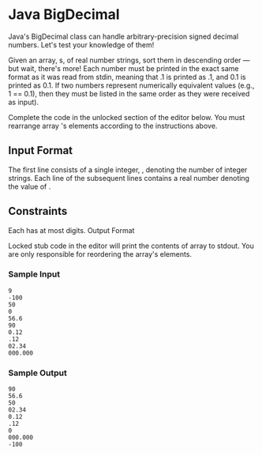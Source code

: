 # Java BigDecimal

Java's BigDecimal class can handle arbitrary-precision signed decimal numbers. Let's test your knowledge of them!

Given an array, s, of  real number strings, sort them in descending order — but wait, there's more! Each number must be printed in the exact same format as it was read from stdin, meaning that .1 is printed as .1, and 0.1 is printed as 0.1. If two numbers represent numerically equivalent values (e.g., 1 == 0.1), then they must be listed in the same order as they were received as input).

Complete the code in the unlocked section of the editor below. You must rearrange array 's elements according to the instructions above.

## Input Format

The first line consists of a single integer, , denoting the number of integer strings.
Each line  of the  subsequent lines contains a real number denoting the value of .

## Constraints

Each  has at most  digits.
Output Format

Locked stub code in the editor will print the contents of array  to stdout. You are only responsible for reordering the array's elements.

### Sample Input
```
9
-100
50
0
56.6
90
0.12
.12
02.34
000.000
```

### Sample Output
```
90
56.6
50
02.34
0.12
.12
0
000.000
-100
```
